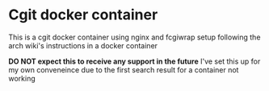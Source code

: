 # Cgit docker container
This is a cgit docker container using nginx and fcgiwrap setup following the arch wiki's instructions in a docker container

**DO NOT expect this to receive any support in the future** I've set this up for my own conveneince due to the first search result for a container not working
